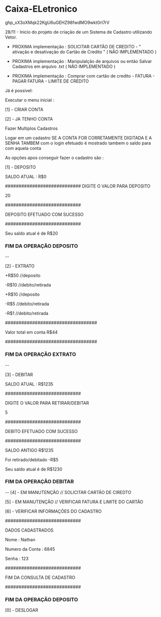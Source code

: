 # Caixa-ELetronico

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

28/11 - Inicio do projeto de criação de um Sistema de Cadastro utilizando Vetor. 

 - PROXIMA implementação : SOLICITAR CARTÃO DE CREDITO - " ativação e desativação do Cartão de Credito " ( NÃO IMPLEMENTADO )

 - PROXIMA implementação : Manipulalção de arquivos ou então Salvar Cadastros em arquivo .txt ( NÃO IMPLEMENTADO )

 - PROXIMA implementação : Comprar com cartão de credito - FATURA - PAGAR FATURA - LIMITE DE CREDITO




Já é possivel:

Executar  o menu inicial :

[1] - CRIAR CONTA

[2] - JA TENHO CONTA


Fazer Multiplos Cadastros

 Logar em um cadastro SE A CONTA FOR CORRETAMENTE DIGITADA E A SENHA TAMBEM 
 com o login efetuado é mostrado tambem o saldo para com aquela conta 


As opções apos conseguir fazer o cadastro são :

[1] - DEPOSITO

SALDO ATUAL : R$0

############################
DIGITE O VALOR PARA DEPOSITO

20

############################

DEPOSITO EFETUADO COM SUCESSO

############################

Seu saldo atual é de R$20


### FIM DA OPERAÇÃO DEPOSITO ###



--

[2] - EXTRATO


+R$50 //deposito

-R$10 //debito/retirada

+R$10 //deposito

-R$5  //debito/retirada

-R$1  //debito/retirada

##################################

Valor total em conta R$44

##################################

### FIM DA OPERAÇÃO EXTRATO ###
--

[3] - DEBITAR


SALDO ATUAL : R$1235

############################

DIGITE O VALOR PARA RETIRAR/DEBITAR

5

############################

DEBITO EFETUADO COM SUCESSO

############################

SALDO ANTIGO R$1235

Foi retirado/debitado -R$5

Seu saldo atual é de R$1230

### FIM DA OPERAÇÃO DEBITAR ###
--
[4] - EM MANUTENÇÃO // SOLICITAR CARTÃO DE CIREDTO

[5] - EM MANUTENÇÃO // VERIFICAR FATURA E LIMITE DO CARTÃO



[6] - VERIFICAR INFORMAÇÕES DO CADASTRO

############################

DADOS CADASTRADOS

Nome : Nathan

Numero da Conta : 6845

Senha : 123

############################

FIM DA CONSULTA DE CADASTRO

############################

### FIM DA OPERAÇÃO DEPOSITO ###
[0] - DESLOGAR
